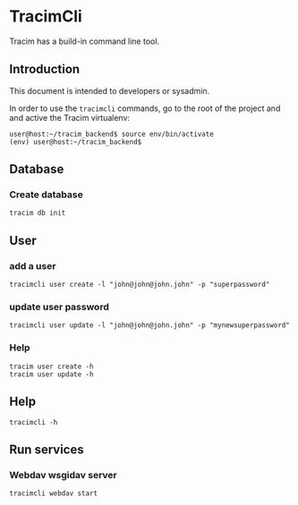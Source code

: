 # TracimCli #

Tracim has a build-in command line tool.

## Introduction ##

This document is intended to developers or sysadmin.

In order to use the `tracimcli` commands, go to the root of the project and
and active the Tracim virtualenv:

    user@host:~/tracim_backend$ source env/bin/activate
    (env) user@host:~/tracim_backend$

## Database ##

### Create database

    tracim db init

## User ##
   
### add a user

    tracimcli user create -l "john@john@john.john" -p "superpassword"

### update user password

    tracimcli user update -l "john@john@john.john" -p "mynewsuperpassword"

### Help

    tracim user create -h
    tracim user update -h
 
## Help ##

    tracimcli -h
    
## Run services ##

### Webdav wsgidav server ###

    tracimcli webdav start


